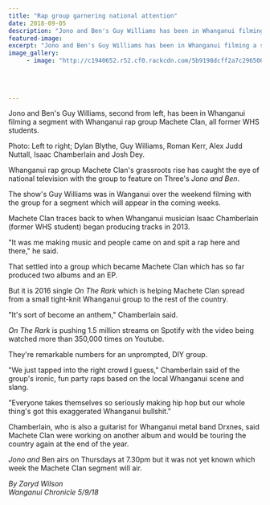 ```yaml
---
title: "Rap group garnering national attention"
date: 2018-09-05
description: "Jono and Ben's Guy Williams has been in Whanganui filming with Whanganui rap group Machete Clan..."
featured-image: 
excerpt: "Jono and Ben's Guy Williams has been in Whanganui filming a segment with Whanganui rap group Machete Clan."
image_gallery:
     - image: "http://c1940652.r52.cf0.rackcdn.com/5b9198dcff2a7c2965000022/Isaac-Chamberlain-chron-5-sept-guy-williams.gif"
    
    
    
    
---
```


<p><span>Jono and Ben's Guy Williams, second from left, has been in Whanganui filming a segment with Whanganui rap group Machete Clan, all former WHS students.</span></p>
<p><span>Photo: Left to right; Dylan Blythe, Guy Williams, Roman Kerr, Alex Judd Nuttall, Isaac Chamberlain and Josh Dey.</span></p>
<p class="element element-paragraph">Whanganui rap group Machete Clan's grassroots rise has caught the eye of national television with the group to feature on Three's&nbsp;<em>Jono and Ben</em>.</p>
<p class="element element-paragraph">The show's Guy Williams was in Wanganui over the weekend filming with the group for a segment which will appear in the coming weeks.</p>
<p class="element element-paragraph">Machete Clan traces back to when Whanganui musician Isaac Chamberlain (former WHS student) began producing tracks in 2013.</p>
<p class="element element-paragraph">"It was me making music and people came on and spit a rap here and there," he said.</p>
<p class="element element-paragraph">That settled into a group which became Machete Clan which has so far produced two albums and an EP.</p>
<p class="element element-paragraph">But it is 2016 single&nbsp;<em>On The Rark</em>&nbsp;which is helping Machete Clan spread from a small tight-knit Whanganui group to the rest of the country.</p>
<p class="element element-paragraph">"It's sort of become an anthem," Chamberlain said.</p>
<p class="element element-paragraph"><em>On The Rark</em>&nbsp;is pushing 1.5 million streams on Spotify with the video being watched more than 350,000 times on Youtube.</p>
<p class="element element-paragraph">They're remarkable numbers for an unprompted, DIY group.</p>
<p class="element element-paragraph">"We just tapped into the right crowd I guess," Chamberlain said of the group's ironic, fun party raps based on the local Whanganui scene and slang.</p>
<p class="element element-paragraph">"Everyone takes themselves so seriously making hip hop but our whole thing's got this exaggerated Whanganui bullshit."</p>
<p class="element element-paragraph">Chamberlain, who is also a guitarist for Whanganui metal band Drxnes, said Machete Clan were working on another album and would be touring the country again at the end of the year.</p>
<p class="element element-paragraph"><em>Jono and</em>&nbsp;Ben airs on Thursdays at 7.30pm but it was not yet known which week the Machete Clan segment will air.</p>
<p class="element element-paragraph"><em>By Zaryd Wilson</em><br /><em>Wanganui Chronicle 5/9/18</em></p>

